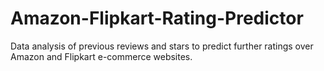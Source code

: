 # Amazon-Flipkart-Rating-Predictor
Data analysis of previous reviews and stars to predict further ratings over Amazon and Flipkart e-commerce websites.
